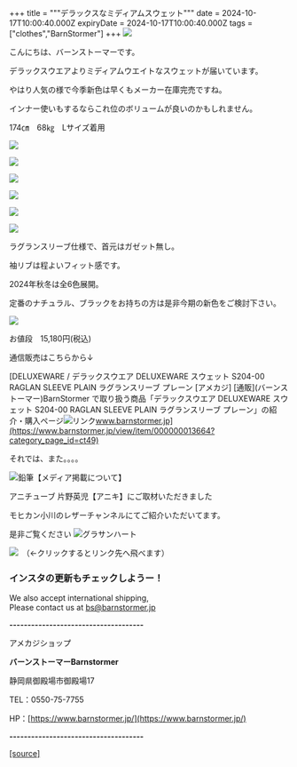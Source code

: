 +++
title = """デラックスなミディアムスウェット"""
date = 2024-10-17T10:00:40.000Z
expiryDate = 2024-10-17T10:00:40.000Z
tags = ["clothes","BarnStormer"]
+++
![](https://stat.ameba.jp/user_images/20231023/16/barnstormer-go/b2/03/p/o0420015015354743273.png?caw=800)

こんにちは、バーンストーマーです。

デラックスウエアよりミディアムウエイトなスウェットが届いています。

やはり人気の様で今季新色は早くもメーカー在庫完売ですね。

インナー使いもするならこれ位のボリュームが良いのかもしれません。

174㎝　68㎏　Lサイズ着用

[![](https://stat.ameba.jp/user_images/20241017/15/barnstormer-go/15/68/j/o0466070015499002428.jpg)](https://stat.ameba.jp/user_images/20241017/15/barnstormer-go/15/68/j/o0466070015499002428.jpg)

[![](https://stat.ameba.jp/user_images/20241017/15/barnstormer-go/fe/86/j/o0466070015499002439.jpg)](https://stat.ameba.jp/user_images/20241017/15/barnstormer-go/fe/86/j/o0466070015499002439.jpg)

[![](https://stat.ameba.jp/user_images/20241017/15/barnstormer-go/32/47/j/o0466070015499002448.jpg)](https://stat.ameba.jp/user_images/20241017/15/barnstormer-go/32/47/j/o0466070015499002448.jpg)

[![](https://stat.ameba.jp/user_images/20241017/15/barnstormer-go/60/47/j/o0466070015499002475.jpg)](https://stat.ameba.jp/user_images/20241017/15/barnstormer-go/60/47/j/o0466070015499002475.jpg)

[![](https://stat.ameba.jp/user_images/20241017/15/barnstormer-go/b6/c5/j/o0466070015499002478.jpg)](https://stat.ameba.jp/user_images/20241017/15/barnstormer-go/b6/c5/j/o0466070015499002478.jpg)

[![](https://stat.ameba.jp/user_images/20241017/15/barnstormer-go/65/44/j/o0466070015499002487.jpg)](https://stat.ameba.jp/user_images/20241017/15/barnstormer-go/65/44/j/o0466070015499002487.jpg)

ラグランスリーブ仕様で、首元はガゼット無し。

袖リブは程よいフィット感です。

2024年秋冬は全6色展開。

定番のナチュラル、ブラックをお持ちの方は是非今期の新色をご検討下さい。

[![](https://stat.ameba.jp/user_images/20241017/15/barnstormer-go/95/25/j/o0467070115498996957.jpg)](https://stat.ameba.jp/user_images/20241017/15/barnstormer-go/95/25/j/o0467070115498996957.jpg)

お値段　15,180円(税込)

通信販売はこちらから↓

[DELUXEWARE / デラックスウエア DELUXEWARE スウェット S204-00 RAGLAN SLEEVE PLAIN ラグランスリーブ プレーン \[アメカジ\] \[通販\](バーンストーマー)BarnStormer で取り扱う商品「デラックスウエア DELUXEWARE スウェット S204-00 RAGLAN SLEEVE PLAIN ラグランスリーブ プレーン」の紹介・購入ページ![リンク](https://c.stat100.ameba.jp/ameblo/symbols/v3.20.0/svg/gray/editor_link.svg)www.barnstormer.jp](https://www.barnstormer.jp/view/item/000000013664?category_page_id=ct49)

それでは、また。。。。

![鉛筆](https://stat100.ameba.jp/blog/ucs/img/char/char3/519.png)【メディア掲載について】

アニチューブ 片野英児【アニキ】にご取材いただきました

モヒカン小川のレザーチャンネルにてご紹介いただいてます。

是非ご覧ください ![グラサンハート](https://stat100.ameba.jp/blog/ucs/img/char/char3/148.png)

[![](https://stat.ameba.jp/user_images/20230412/16/barnstormer-go/6a/23/p/o0108010815269242493.png)](https://www.instagram.com/barnstormer_daily/)　（←クリックするとリンク先へ飛べます）

### インスタの更新もチェックしようー！

We also accept international shipping,  
Please contact us at bs@barnstormer.jp

**\-------------------------------------**

アメカジショップ

**バーンストーマーBarnstormer**

静岡県御殿場市御殿場17

TEL：0550-75-7755

HP：[https://www.barnstormer.jp/](https://www.barnstormer.jp/)

**\-------------------------------------**

[[source]](https://ameblo.jp/barnstormer-go/entry-12871613115.html)
